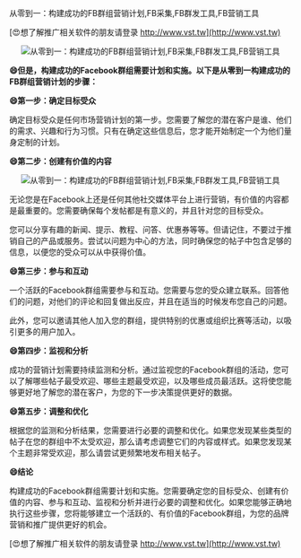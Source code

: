 从零到一：构建成功的FB群组营销计划,FB采集,FB群发工具,FB营销工具

[😍想了解推广相关软件的朋友请登录 http://www.vst.tw](http://www.vst.tw)

 <center><img src="https://vst.tw/MP4/tuiguang/png/1.png" alt="从零到一：构建成功的FB群组营销计划,FB采集,FB群发工具,FB营销工具"></center>

**😄但是，构建成功的Facebook群组需要计划和实施。以下是从零到一构建成功的FB群组营销计划的步骤：**

**😄第一步：确定目标受众**

确定目标受众是任何市场营销计划的第一步。您需要了解您的潜在客户是谁、他们的需求、兴趣和行为习惯。只有在确定这些信息后，您才能开始制定一个为他们量身定制的计划。

**😄第二步：创建有价值的内容**

 <center><img src="https://vst.tw/MP4/tuiguang/png/6.png" alt="从零到一：构建成功的FB群组营销计划,FB采集,FB群发工具,FB营销工具"></center>

无论您是在Facebook上还是任何其他社交媒体平台上进行营销，有价值的内容都是最重要的。您需要确保每个发帖都是有意义的，并且针对您的目标受众。

您可以分享有趣的新闻、提示、教程、问答、优惠券等等。但请记住，不要过于推销自己的产品或服务。尝试以问题为中心的方法，同时确保您的帖子中包含足够的信息，以便您的受众可以从中获得价值。

**😄第三步：参与和互动**

一个活跃的Facebook群组需要参与和互动。您需要与您的受众建立联系。回答他们的问题，对他们的评论和回复做出反应，并且在适当的时候发布您自己的问题。

此外，您可以邀请其他人加入您的群组，提供特别的优惠或组织比赛等活动，以吸引更多的用户加入。

**😄第四步：监视和分析**

成功的营销计划需要持续监测和分析。通过监视您的Facebook群组的活动，您可以了解哪些帖子最受欢迎、哪些主题最受欢迎，以及哪些成员最活跃。这将使您能够更好地了解您的潜在客户，为您的下一步决策提供更好的数据。

**😄第五步：调整和优化**

根据您的监测和分析结果，您需要进行必要的调整和优化。如果您发现某些类型的帖子在您的群组中不太受欢迎，那么请考虑调整它们的内容或样式。如果您发现某个主题非常受欢迎，那么请尝试更频繁地发布相关帖子。

**😄结论**

构建成功的Facebook群组需要计划和实施。您需要确定您的目标受众、创建有价值的内容、参与和互动、监视和分析并进行必要的调整和优化。如果您能够正确地执行这些步骤，您将能够建立一个活跃的、有价值的Facebook群组，为您的品牌营销和推广提供更好的机会。

[😍想了解推广相关软件的朋友请登录 http://www.vst.tw](http://www.vst.tw)



